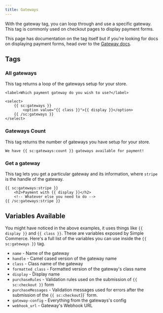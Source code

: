 ```yaml
---
title: Gateways
---
```


With the gateway tag, you can loop through and use a specific gateway. This tag is commonly used on checkout pages to display payment forms.

This page has documentation on the tag itself but if you're looking for docs on displaying payment forms, head over to the [Gateway docs](/gateways#templating).

## Tags

### All gateways

This tag returns a loop of the gateways setup for your store.

```antlers
<label>Which payment gateway do you wish to use?</label>

<select>
    {{ sc:gateways }}
        <option value="{{ class }}">{{ display }}</option>
    {{ /sc:gateways }}
</select>
```

### Gateways Count

This tag returns the number of gateways you have setup for your store.

```antlers
We have {{ sc:gateways:count }} gateways available for payment!
```

### Get a gateway

This tag lets you get a particular gateway and its information, where `stripe` is the handle of the gateway.

```antlers
{{ sc:gateways:stripe }}
    <h2>Payment with {{ display }}</h2>
	<!-- Whatever else you need to do -->
{{ /sc:gateways:stripe }}
```

## Variables Available

You might have noticed in the above examples, it uses things like `{{ display }}` and `{{ class }}`. These are variables exposed by Simple Commerce. Here's a full list of the variables you can use inside the `{{ sc:gateways }}` tag.

- `name` - Name of the gateway
- `handle` - Camel cased version of the gateway name
- `class` - Class name of the gateway
- `formatted_class` - Formatted version of the gateway's class name
- `display` - Display name
- `purchaseRules` - Validation rules used on the submission of `{{ sc:checkout }}` form
- `purchaseMessages` - Validation messages used for errors after the submission of the `{{ sc:checkout`}}` form.
- `gateway-config` - Everything from the gateways's config
- `webhook_url` - Gateway's Webhook URL
